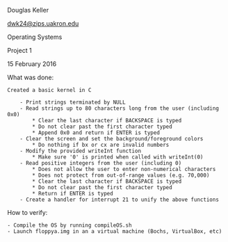 Douglas Keller

dwk24@zips.uakron.edu

Operating Systems

Project 1

15 February 2016


What was done:

	Created a basic kernel in C
	
		- Print strings terminated by NULL
		- Read strings up to 80 characters long from the user (including 0x0)
			* Clear the last character if BACKSPACE is typed
			* Do not clear past the first character typed
			* Append 0x0 and return if ENTER is typed
		- Clear the screen and set the background/foreground colors
			* Do nothing if bx or cx are invalid numbers
		- Modify the provided writeInt function
			* Make sure '0' is printed when called with writeInt(0)
		- Read positive integers from the user (including 0)
			* Does not allow the user to enter non-numerical characters
			* Does not protect from out-of-range values (e.g. 70,000)
			* Clear the last character if BACKSPACE is typed
			* Do not clear past the first character typed
			* Return if ENTER is typed
		- Create a handler for interrupt 21 to unify the above functions

How to verify:

	- Compile the OS by running compileOS.sh
	- Launch floppya.img in an a virtual machine (Bochs, VirtualBox, etc)
